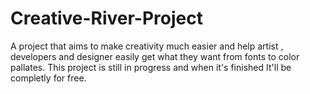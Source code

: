 ﻿# Creative-River-Project
A project that aims to make creativity much easier and help artist , developers and designer easily get what they want from fonts to color pallates.
This project is still in progress and when it's finished It'll be completly for free.
